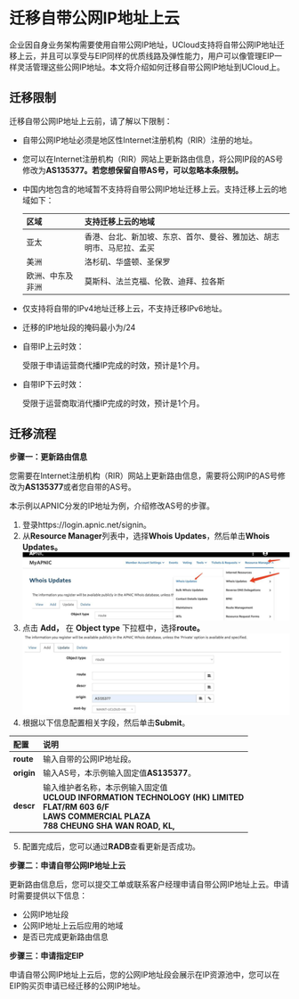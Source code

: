 # 迁移自带公网IP地址上云

企业因自身业务架构需要使用自带公网IP地址，UCloud支持将自带公网IP地址迁移上云，并且可以享受与EIP同样的优质线路及弹性能力，用户可以像管理EIP一样灵活管理这些公网IP地址。本文将介绍如何迁移自带公网IP地址到UCloud上。

## 迁移限制

迁移自带公网IP地址上云前，请了解以下限制：

- 自带公网IP地址必须是地区性Internet注册机构（RIR）注册的地址。

- 您可以在Internet注册机构（RIR）网站上更新路由信息，将公网IP段的AS号修改为**AS135377。若您想保留自带AS号，可以忽略本条限制。**

- 中国内地包含的地域暂不支持将自带公网IP地址迁移上云。支持迁移上云的地域如下：

   | **区域**         | **支持迁移上云的地域**                                       |
    | ---------------- | ------------------------------------------------------------ |
    | 亚太             | 香港、台北、新加坡、东京、首尔、曼谷、雅加达、胡志明市、马尼拉、孟买 |
    | 美洲             | 洛杉矶、华盛顿、圣保罗                                       |
    | 欧洲、中东及非洲 | 莫斯科、法兰克福、伦敦、迪拜、拉各斯                         |

- 仅支持将自带的IPv4地址迁移上云，不支持迁移IPv6地址。

- 迁移的IP地址段的掩码最小为/24

- 自带IP上云时效：

  受限于申请运营商代播IP完成的时效，预计是1个月。

- 自带IP下云时效：

  受限于运营商取消代播IP完成的时效，预计是1个月。

## 迁移流程

**步骤一：更新路由信息**

您需要在Internet注册机构（RIR）网站上更新路由信息，需要将公网IP的AS号修改为**AS135377**或者您自带的AS号。

本示例以APNIC分发的IP地址为例，介绍修改AS号的步骤。

1. 登录https://login.apnic.net/signin。
2. 从**Resource Manager**列表中，选择**Whois Updates**，然后单击**Whois Updates。**
![image](/images/practice_1.png)
3. 点击 **Add，** 在 **Object type** 下拉框中，选择**route。**
![image](/images/practice_2.png)
4. 根据以下信息配置相关字段，然后单击**Submit**。

| 配置       | 说明                                                         |
| :--------- | :----------------------------------------------------------- |
| **route**  | 输入自带的公网IP地址段。                                     |
| **origin** | 输入AS号，本示例输入固定值**AS135377**。                     |
| **descr**  | 输入维护者名称，本示例输入固定值 <br> **UCLOUD INFORMATION TECHNOLOGY (HK) LIMITED** <br> **FLAT/RM 603 6/F** <br> **LAWS COMMERCIAL PLAZA** <br> **788 CHEUNG SHA WAN ROAD, KL,** |

5. 配置完成后，您可以通过**RADB**查看更新是否成功。

**步骤二：申请自带公网IP地址上云**

更新路由信息后，您可以提交工单或联系客户经理申请自带公网IP地址上云。申请时需要提供以下信息：

- 公网IP地址段
- 公网IP地址上云后应用的地域
- 是否已完成更新路由信息

**步骤三：申请指定EIP**

申请自带公网IP地址上云后，您的公网IP地址段会展示在IP资源池中，您可以在EIP购买页申请已经迁移的公网IP地址。
